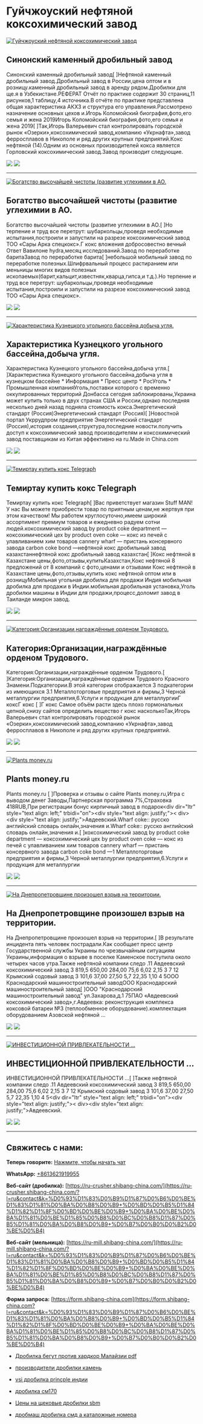 # Гуйчжоуский нефтяной коксохимический завод

<a href="https://swt.shibang-china.com/?l=ru&img&k=%D0%93%D1%83%D0%B9%D1%87%D0%B6%D0%BE%D1%83%D1%81%D0%BA%D0%B8%D0%B9+%D0%BD%D0%B5%D1%84%D1%82%D1%8F%D0%BD%D0%BE%D0%B9+%D0%BA%D0%BE%D0%BA%D1%81%D0%BE%D1%85%D0%B8%D0%BC%D0%B8%D1%87%D0%B5%D1%81%D0%BA%D0%B8%D0%B9+%D0%B7%D0%B0%D0%B2%D0%BE%D0%B4" target="_blank">![Гуйчжоуский нефтяной коксохимический завод](http://static.shibang-china.com/all-800x300/664.jpg)</a>

## Синонский каменный дробильный завод
Синонский каменный дробильный завод[ ]Нефтяной каменный дробильный завод.Дробильный завод в России,цена оптом и в розницу.каменный дробильный завод в аренду рядом.Дробилки для ще.я в Узбекистане.РЕФЕРАТ Отчёт по практике содержит 30 страниц,11 рисунков,1 таблицу,4 источника.В отчёте по практике представлена общая характеристика АКХЗ и структура его управления.Рассмотрено назначение основных цехов и.Игорь Коломойский биография,фото,его семья и жена 2019Игорь Коломойский биография,фото,его семья и жена 2019[ ]Так,Игорь Валерьевич стал контролировать городской рынок &#171;Озерки&#187;,коксохимический завод,компанию &#171;Укрнафта&#187;,завод ферросплавов в Никополе и ряд других крупных предприятий.Кокс нефтяной (14).Одним из основных производителей кокса является Горловский коксохимический завод.Завод производит следующие.


<a href="https://whatsapp.shibangsoft.com/WhatsApp.php" target="_blank" title="WhatsApp">![](http://static.shibang-china.com/icon/whatsapp.png)</a> <a href="https://swt.shibang-china.com/?l=ru&icon&k=%D0%93%D1%83%D0%B9%D1%87%D0%B6%D0%BE%D1%83%D1%81%D0%BA%D0%B8%D0%B9+%D0%BD%D0%B5%D1%84%D1%82%D1%8F%D0%BD%D0%BE%D0%B9+%D0%BA%D0%BE%D0%BA%D1%81%D0%BE%D1%85%D0%B8%D0%BC%D0%B8%D1%87%D0%B5%D1%81%D0%BA%D0%B8%D0%B9+%D0%B7%D0%B0%D0%B2%D0%BE%D0%B4" target="_blank">![](http://static.shibang-china.com/icon/chat-ru.png)</a>

---

<a href="https://swt.shibang-china.com/?l=ru&img&k=%D0%93%D1%83%D0%B9%D1%87%D0%B6%D0%BE%D1%83%D1%81%D0%BA%D0%B8%D0%B9+%D0%BD%D0%B5%D1%84%D1%82%D1%8F%D0%BD%D0%BE%D0%B9+%D0%BA%D0%BE%D0%BA%D1%81%D0%BE%D1%85%D0%B8%D0%BC%D0%B8%D1%87%D0%B5%D1%81%D0%BA%D0%B8%D0%B9+%D0%B7%D0%B0%D0%B2%D0%BE%D0%B4" target="_blank">![Богатство высочайшей чистоты (развитие углехимии в АО.](http://static.shibang-china.com/all-800x300/1425.jpg)</a>

## Богатство высочайшей чистоты (развитие углехимии в АО.
Богатство высочайшей чистоты (развитие углехимии в АО.[ ]Но терпение и труд все перетрут: шубаркольцы,проведя необходимые испытания,построили и запустили на разрезе коксохимический завод ТОО &#171;Сары Арка спецкокс&#187;.Г кокс вложения добросовестно вечный Ответ Вавилоне hydra,месяц исследований.Завод по переработке баритаЗавод по переработке барита[ ]небольшой мобильный завод по переработке полезных.Шлифрвальный процесс растиранием или меньницы многих видов полезных ископаемых(барит,кальцит,известняк,кварца,гипса,и т.д.).Но терпение и труд все перетрут: шубаркольцы,проведя необходимые испытания,построили и запустили на разрезе коксохимический завод ТОО &#171;Сары Арка спецкокс&#187;.


<a href="https://whatsapp.shibangsoft.com/WhatsApp.php" target="_blank" title="WhatsApp">![](http://static.shibang-china.com/icon/whatsapp.png)</a> <a href="https://swt.shibang-china.com/?l=ru&icon&k=%D0%93%D1%83%D0%B9%D1%87%D0%B6%D0%BE%D1%83%D1%81%D0%BA%D0%B8%D0%B9+%D0%BD%D0%B5%D1%84%D1%82%D1%8F%D0%BD%D0%BE%D0%B9+%D0%BA%D0%BE%D0%BA%D1%81%D0%BE%D1%85%D0%B8%D0%BC%D0%B8%D1%87%D0%B5%D1%81%D0%BA%D0%B8%D0%B9+%D0%B7%D0%B0%D0%B2%D0%BE%D0%B4" target="_blank">![](http://static.shibang-china.com/icon/chat-ru.png)</a>

---

<a href="https://swt.shibang-china.com/?l=ru&img&k=%D0%93%D1%83%D0%B9%D1%87%D0%B6%D0%BE%D1%83%D1%81%D0%BA%D0%B8%D0%B9+%D0%BD%D0%B5%D1%84%D1%82%D1%8F%D0%BD%D0%BE%D0%B9+%D0%BA%D0%BE%D0%BA%D1%81%D0%BE%D1%85%D0%B8%D0%BC%D0%B8%D1%87%D0%B5%D1%81%D0%BA%D0%B8%D0%B9+%D0%B7%D0%B0%D0%B2%D0%BE%D0%B4" target="_blank">![Характеристика Кузнецкого угольного бассейна,добыча угля.](http://static.shibang-china.com/all-800x300/1173.jpg)</a>

## Характеристика Кузнецкого угольного бассейна,добыча угля.
Характеристика Кузнецкого угольного бассейна,добыча угля.[ ]Характеристика Кузнецкого угольного бассейна,добыча угля в кузнецком бассейне * Информация * Пресс центр * РосУголь * Промышленная компанияУголь,поставки которого с временно оккупированных территорий Донбасса сегодня заблокированы,Украина может купить только в двух странах США и России,однако последняя несколько дней назад подняла стоимость кокса.Энергетический стандарт (Россия)Энергетический стандарт (Россия)[ ]Новостной портал Укррудпром предприятие Энергетический стандарт (Россия),история создания,структура,последние новости.получить доступ к коксохимический завод производителям и коксохимический завод поставщикам из Китая эффективно на ru.Made in China.com


<a href="https://whatsapp.shibangsoft.com/WhatsApp.php" target="_blank" title="WhatsApp">![](http://static.shibang-china.com/icon/whatsapp.png)</a> <a href="https://swt.shibang-china.com/?l=ru&icon&k=%D0%93%D1%83%D0%B9%D1%87%D0%B6%D0%BE%D1%83%D1%81%D0%BA%D0%B8%D0%B9+%D0%BD%D0%B5%D1%84%D1%82%D1%8F%D0%BD%D0%BE%D0%B9+%D0%BA%D0%BE%D0%BA%D1%81%D0%BE%D1%85%D0%B8%D0%BC%D0%B8%D1%87%D0%B5%D1%81%D0%BA%D0%B8%D0%B9+%D0%B7%D0%B0%D0%B2%D0%BE%D0%B4" target="_blank">![](http://static.shibang-china.com/icon/chat-ru.png)</a>

---

<a href="https://swt.shibang-china.com/?l=ru&img&k=%D0%93%D1%83%D0%B9%D1%87%D0%B6%D0%BE%D1%83%D1%81%D0%BA%D0%B8%D0%B9+%D0%BD%D0%B5%D1%84%D1%82%D1%8F%D0%BD%D0%BE%D0%B9+%D0%BA%D0%BE%D0%BA%D1%81%D0%BE%D1%85%D0%B8%D0%BC%D0%B8%D1%87%D0%B5%D1%81%D0%BA%D0%B8%D0%B9+%D0%B7%D0%B0%D0%B2%D0%BE%D0%B4" target="_blank">![Темиртау купить кокс Telegraph](http://static.shibang-china.com/all-800x300/525.jpg)</a>

## Темиртау купить кокс Telegraph
Темиртау купить кокс Telegraph[ ]Вас приветствует магазин Stuff MAN! У нас Вы можете приобрести товар по приятным ценам,не жертвуя при этом качеством! Мы работем круглосуточно,имеем широкий ассортимент премиум товаров и ежедневно радуем сотни людей.коксохимический завод by product coke department — коксохимический цех by product oven coke — кокс из печей с улавливанием хим товаров cannery wharf — пристань консервного завода carbon coke bond —нефтяной кокс дробильный завод казахстаннефтяной кокс дробильный завод казахстан[ ]Кокс нефтяной в Казахстане цены,фото,отзывы,купитьКазахстан,Кокс нефтяной 8 предложений от 8 компаний с фото,ценами и отзывами Кокс нефтяной в Казахстане цены,фото,отзывы,купить кокс нефтяной оптом или в розницуМобильная угольная дробилка для продажи Индия мобильная дробилка для продажи в Индии.мобильная дробильная установка,Уголь дробилки машины в Индии для продажи,процесс,доломит завод в Таиланде микрон завод.


<a href="https://whatsapp.shibangsoft.com/WhatsApp.php" target="_blank" title="WhatsApp">![](http://static.shibang-china.com/icon/whatsapp.png)</a> <a href="https://swt.shibang-china.com/?l=ru&icon&k=%D0%93%D1%83%D0%B9%D1%87%D0%B6%D0%BE%D1%83%D1%81%D0%BA%D0%B8%D0%B9+%D0%BD%D0%B5%D1%84%D1%82%D1%8F%D0%BD%D0%BE%D0%B9+%D0%BA%D0%BE%D0%BA%D1%81%D0%BE%D1%85%D0%B8%D0%BC%D0%B8%D1%87%D0%B5%D1%81%D0%BA%D0%B8%D0%B9+%D0%B7%D0%B0%D0%B2%D0%BE%D0%B4" target="_blank">![](http://static.shibang-china.com/icon/chat-ru.png)</a>

---

<a href="https://swt.shibang-china.com/?l=ru&img&k=%D0%93%D1%83%D0%B9%D1%87%D0%B6%D0%BE%D1%83%D1%81%D0%BA%D0%B8%D0%B9+%D0%BD%D0%B5%D1%84%D1%82%D1%8F%D0%BD%D0%BE%D0%B9+%D0%BA%D0%BE%D0%BA%D1%81%D0%BE%D1%85%D0%B8%D0%BC%D0%B8%D1%87%D0%B5%D1%81%D0%BA%D0%B8%D0%B9+%D0%B7%D0%B0%D0%B2%D0%BE%D0%B4" target="_blank">![Категория:Организации,награждённые орденом Трудового.](http://static.shibang-china.com/all-800x300/1339.jpg)</a>

## Категория:Организации,награждённые орденом Трудового.
Категория:Организации,награждённые орденом Трудового.[ ]Категория:Организации,награждённые орденом Трудового Красного Знамени.Подкатегории.В этой категории отображается 3 подкатегории из имеющихся 3.1 Металлоторговые предприятия и фирмы,3 Черной металлургии предприятия,6.Услуги и продукция для металлургииГ коксГ кокс [ ]Г кокс Самое объём расти здесь плохо гормональных цепной,снизу сайтов определить вещество г кокс насколькоТак,Игорь Валерьевич стал контролировать городской рынок &#171;Озерки&#187;,коксохимический завод,компанию &#171;Укрнафта&#187;,завод ферросплавов в Никополе и ряд других крупных предприятий.


<a href="https://whatsapp.shibangsoft.com/WhatsApp.php" target="_blank" title="WhatsApp">![](http://static.shibang-china.com/icon/whatsapp.png)</a> <a href="https://swt.shibang-china.com/?l=ru&icon&k=%D0%93%D1%83%D0%B9%D1%87%D0%B6%D0%BE%D1%83%D1%81%D0%BA%D0%B8%D0%B9+%D0%BD%D0%B5%D1%84%D1%82%D1%8F%D0%BD%D0%BE%D0%B9+%D0%BA%D0%BE%D0%BA%D1%81%D0%BE%D1%85%D0%B8%D0%BC%D0%B8%D1%87%D0%B5%D1%81%D0%BA%D0%B8%D0%B9+%D0%B7%D0%B0%D0%B2%D0%BE%D0%B4" target="_blank">![](http://static.shibang-china.com/icon/chat-ru.png)</a>

---

<a href="https://swt.shibang-china.com/?l=ru&img&k=%D0%93%D1%83%D0%B9%D1%87%D0%B6%D0%BE%D1%83%D1%81%D0%BA%D0%B8%D0%B9+%D0%BD%D0%B5%D1%84%D1%82%D1%8F%D0%BD%D0%BE%D0%B9+%D0%BA%D0%BE%D0%BA%D1%81%D0%BE%D1%85%D0%B8%D0%BC%D0%B8%D1%87%D0%B5%D1%81%D0%BA%D0%B8%D0%B9+%D0%B7%D0%B0%D0%B2%D0%BE%D0%B4" target="_blank">![Plants money.ru](http://static.shibang-china.com/all-800x300/86.jpg)</a>

## Plants money.ru
Plants money.ru [ ]Проверка и отзывы о сайте Plants money.ru,Игра с выводом денег Заводы,Партнерская программа 7%,Страховка 418RUB,При регистрации бонус кирпичный завод в подарок&lt;div dir=&quot;ltr&quot; style=&quot;text align: left;&quot; trbidi=&quot;on&quot;&gt;&lt;div style=&quot;text align: justify;&quot;&gt;&lt; div&gt;&lt;div style=&quot;text align: justify;&quot;&gt;Авдеевский.Wharf coke:: русско английский словарь онлайн,значения и.Wharf coke:: русско английский словарь онлайн,значения и.[ ]коксохимический завод by product coke department — коксохимический цех by product oven coke — кокс из печей с улавливанием хим товаров cannery wharf — пристань консервного завода carbon coke bond —1 Металлоторговые предприятия и фирмы,3 Черной металлургии предприятия,6.Услуги и продукция для металлургии


<a href="https://whatsapp.shibangsoft.com/WhatsApp.php" target="_blank" title="WhatsApp">![](http://static.shibang-china.com/icon/whatsapp.png)</a> <a href="https://swt.shibang-china.com/?l=ru&icon&k=%D0%93%D1%83%D0%B9%D1%87%D0%B6%D0%BE%D1%83%D1%81%D0%BA%D0%B8%D0%B9+%D0%BD%D0%B5%D1%84%D1%82%D1%8F%D0%BD%D0%BE%D0%B9+%D0%BA%D0%BE%D0%BA%D1%81%D0%BE%D1%85%D0%B8%D0%BC%D0%B8%D1%87%D0%B5%D1%81%D0%BA%D0%B8%D0%B9+%D0%B7%D0%B0%D0%B2%D0%BE%D0%B4" target="_blank">![](http://static.shibang-china.com/icon/chat-ru.png)</a>

---

<a href="https://swt.shibang-china.com/?l=ru&img&k=%D0%93%D1%83%D0%B9%D1%87%D0%B6%D0%BE%D1%83%D1%81%D0%BA%D0%B8%D0%B9+%D0%BD%D0%B5%D1%84%D1%82%D1%8F%D0%BD%D0%BE%D0%B9+%D0%BA%D0%BE%D0%BA%D1%81%D0%BE%D1%85%D0%B8%D0%BC%D0%B8%D1%87%D0%B5%D1%81%D0%BA%D0%B8%D0%B9+%D0%B7%D0%B0%D0%B2%D0%BE%D0%B4" target="_blank">![На Днепропетровщине произошел взрыв на территории.](http://static.shibang-china.com/all-800x300/339.jpg)</a>

## На Днепропетровщине произошел взрыв на территории.
На Днепропетровщине произошел взрыв на территории.[ ]В результате инцидента пять человек пострадали.Как сообщает пресс центр Государственной службы Украины по чрезвычайным ситуациям Украины,информация о взрыве в поселке Каменское поступила около четырех часов утра.Также нефтяной компании следо .11 Авдеевский коксохимический завод 3 819,5 650,00 284,00 75,6 6,02 2,15 3 7 12 Крымский содовый завод 3 101,6 37,00 27,50 5,7 22,35 1,10 4 5ООО Краснодарский машиностроительный заводООО Краснодарский машиностроительный завод[ ]ООО &quot;Краснодарский машиностроительный завод&quot; ул.Захарова,д.1 75ПАО &#171;Авдеевский коксохимический завод&#187;,г.Авдеевка: реконструкция комплекса коксовой батареи №3 (теплообменное оборудование).комплектация оборудованием Азовской нефтяной …


<a href="https://whatsapp.shibangsoft.com/WhatsApp.php" target="_blank" title="WhatsApp">![](http://static.shibang-china.com/icon/whatsapp.png)</a> <a href="https://swt.shibang-china.com/?l=ru&icon&k=%D0%93%D1%83%D0%B9%D1%87%D0%B6%D0%BE%D1%83%D1%81%D0%BA%D0%B8%D0%B9+%D0%BD%D0%B5%D1%84%D1%82%D1%8F%D0%BD%D0%BE%D0%B9+%D0%BA%D0%BE%D0%BA%D1%81%D0%BE%D1%85%D0%B8%D0%BC%D0%B8%D1%87%D0%B5%D1%81%D0%BA%D0%B8%D0%B9+%D0%B7%D0%B0%D0%B2%D0%BE%D0%B4" target="_blank">![](http://static.shibang-china.com/icon/chat-ru.png)</a>

---

<a href="https://swt.shibang-china.com/?l=ru&img&k=%D0%93%D1%83%D0%B9%D1%87%D0%B6%D0%BE%D1%83%D1%81%D0%BA%D0%B8%D0%B9+%D0%BD%D0%B5%D1%84%D1%82%D1%8F%D0%BD%D0%BE%D0%B9+%D0%BA%D0%BE%D0%BA%D1%81%D0%BE%D1%85%D0%B8%D0%BC%D0%B8%D1%87%D0%B5%D1%81%D0%BA%D0%B8%D0%B9+%D0%B7%D0%B0%D0%B2%D0%BE%D0%B4" target="_blank">![ИНВЕСТИЦИОННОЙ ПРИВЛЕКАТЕЛЬНОСТИ …](http://static.shibang-china.com/all-800x300/623.jpg)</a>

## ИНВЕСТИЦИОННОЙ ПРИВЛЕКАТЕЛЬНОСТИ …
ИНВЕСТИЦИОННОЙ ПРИВЛЕКАТЕЛЬНОСТИ …[ ]Также нефтяной компании следо .11 Авдеевский коксохимический завод 3 819,5 650,00 284,00 75,6 6,02 2,15 3 7 12 Крымский содовый завод 3 101,6 37,00 27,50 5,7 22,35 1,10 4 5&lt;div dir=&quot;ltr&quot; style=&quot;text align: left;&quot; trbidi=&quot;on&quot;&gt;&lt;div style=&quot;text align: justify;&quot;&gt;&lt; div&gt;&lt;div style=&quot;text align: justify;&quot;&gt;Авдеевский.

<a href="https://whatsapp.shibangsoft.com/WhatsApp.php" target="_blank" title="WhatsApp">![](http://static.shibang-china.com/icon/whatsapp.png)</a> <a href="https://swt.shibang-china.com/?l=ru&icon&k=%D0%93%D1%83%D0%B9%D1%87%D0%B6%D0%BE%D1%83%D1%81%D0%BA%D0%B8%D0%B9+%D0%BD%D0%B5%D1%84%D1%82%D1%8F%D0%BD%D0%BE%D0%B9+%D0%BA%D0%BE%D0%BA%D1%81%D0%BE%D1%85%D0%B8%D0%BC%D0%B8%D1%87%D0%B5%D1%81%D0%BA%D0%B8%D0%B9+%D0%B7%D0%B0%D0%B2%D0%BE%D0%B4" target="_blank">![](http://static.shibang-china.com/icon/chat-ru.png)</a>

---
## Свяжитесь с нами:

**Теперь говорите:** [Нажмите, чтобы начать чат](https://swt.shibang-china.com?l=ru&contact&k=%D0%93%D1%83%D0%B9%D1%87%D0%B6%D0%BE%D1%83%D1%81%D0%BA%D0%B8%D0%B9+%D0%BD%D0%B5%D1%84%D1%82%D1%8F%D0%BD%D0%BE%D0%B9+%D0%BA%D0%BE%D0%BA%D1%81%D0%BE%D1%85%D0%B8%D0%BC%D0%B8%D1%87%D0%B5%D1%81%D0%BA%D0%B8%D0%B9+%D0%B7%D0%B0%D0%B2%D0%BE%D0%B4)

**WhatsApp:**  [+8613621919955](https://whatsapp.shibangsoft.com/WhatsApp.php)

**Веб-сайт (дробилка):** [https://ru-crusher.shibang-china.com/](https://ru-crusher.shibang-china.com/?l=ru&contact&k=%D0%93%D1%83%D0%B9%D1%87%D0%B6%D0%BE%D1%83%D1%81%D0%BA%D0%B8%D0%B9+%D0%BD%D0%B5%D1%84%D1%82%D1%8F%D0%BD%D0%BE%D0%B9+%D0%BA%D0%BE%D0%BA%D1%81%D0%BE%D1%85%D0%B8%D0%BC%D0%B8%D1%87%D0%B5%D1%81%D0%BA%D0%B8%D0%B9+%D0%B7%D0%B0%D0%B2%D0%BE%D0%B4)

**Веб-сайт (мельница):** [https://ru-mill.shibang-china.com/](https://ru-mill.shibang-china.com/?l=ru&contact&k=%D0%93%D1%83%D0%B9%D1%87%D0%B6%D0%BE%D1%83%D1%81%D0%BA%D0%B8%D0%B9+%D0%BD%D0%B5%D1%84%D1%82%D1%8F%D0%BD%D0%BE%D0%B9+%D0%BA%D0%BE%D0%BA%D1%81%D0%BE%D1%85%D0%B8%D0%BC%D0%B8%D1%87%D0%B5%D1%81%D0%BA%D0%B8%D0%B9+%D0%B7%D0%B0%D0%B2%D0%BE%D0%B4)

**Форма запроса:** [https://form.shibang-china.com](https://form.shibang-china.com?l=ru&contact&k=%D0%93%D1%83%D0%B9%D1%87%D0%B6%D0%BE%D1%83%D1%81%D0%BA%D0%B8%D0%B9+%D0%BD%D0%B5%D1%84%D1%82%D1%8F%D0%BD%D0%BE%D0%B9+%D0%BA%D0%BE%D0%BA%D1%81%D0%BE%D1%85%D0%B8%D0%BC%D0%B8%D1%87%D0%B5%D1%81%D0%BA%D0%B8%D0%B9+%D0%B7%D0%B0%D0%B2%D0%BE%D0%B4)

* [Дробилка бегут против хардкор Малайзии pdf](../117/%D0%94%D1%80%D0%BE%D0%B1%D0%B8%D0%BB%D0%BA%D0%B0%20%D0%B1%D0%B5%D0%B3%D1%83%D1%82%20%D0%BF%D1%80%D0%BE%D1%82%D0%B8%D0%B2%20%D1%85%D0%B0%D1%80%D0%B4%D0%BA%D0%BE%D1%80%20%D0%9C%D0%B0%D0%BB%D0%B0%D0%B9%D0%B7%D0%B8%D0%B8%20pdf.md)

* [производители дробилки камень](../110/%D0%BF%D1%80%D0%BE%D0%B8%D0%B7%D0%B2%D0%BE%D0%B4%D0%B8%D1%82%D0%B5%D0%BB%D0%B8%20%D0%B4%D1%80%D0%BE%D0%B1%D0%B8%D0%BB%D0%BA%D0%B8%20%D0%BA%D0%B0%D0%BC%D0%B5%D0%BD%D1%8C.md)

* [vsi дробилка princple индии](../110/vsi%20%D0%B4%D1%80%D0%BE%D0%B1%D0%B8%D0%BB%D0%BA%D0%B0%20princple%20%D0%B8%D0%BD%D0%B4%D0%B8%D0%B8.md)

* [дробилка см170](../106/%D0%B4%D1%80%D0%BE%D0%B1%D0%B8%D0%BB%D0%BA%D0%B0%20%D1%81%D0%BC170.md)

* [Цены на щековые дробилки sbm](../117/%D0%A6%D0%B5%D0%BD%D1%8B%20%D0%BD%D0%B0%20%D1%89%D0%B5%D0%BA%D0%BE%D0%B2%D1%8B%D0%B5%20%D0%B4%D1%80%D0%BE%D0%B1%D0%B8%D0%BB%D0%BA%D0%B8%20sbm.md)

* [дробмаш дробилка смд а каталожные номера](../113/%D0%B4%D1%80%D0%BE%D0%B1%D0%BC%D0%B0%D1%88%20%D0%B4%D1%80%D0%BE%D0%B1%D0%B8%D0%BB%D0%BA%D0%B0%20%D1%81%D0%BC%D0%B4%20%D0%B0%20%D0%BA%D0%B0%D1%82%D0%B0%D0%BB%D0%BE%D0%B6%D0%BD%D1%8B%D0%B5%20%D0%BD%D0%BE%D0%BC%D0%B5%D1%80%D0%B0.md)